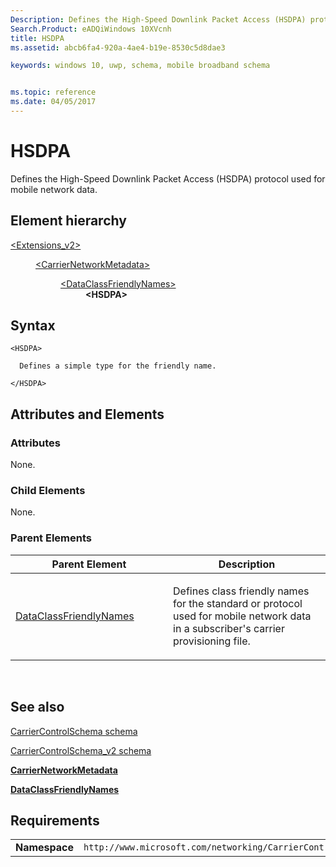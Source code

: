 ```yaml
---
Description: Defines the High-Speed Downlink Packet Access (HSDPA) protocol used for mobile network data.
Search.Product: eADQiWindows 10XVcnh
title: HSDPA
ms.assetid: abcb6fa4-920a-4ae4-b19e-8530c5d8dae3

keywords: windows 10, uwp, schema, mobile broadband schema


ms.topic: reference
ms.date: 04/05/2017
---
```


# HSDPA


Defines the High-Speed Downlink Packet Access (HSDPA) protocol used for mobile network data.

## Element hierarchy

<dl>
<dt><a href="element-extensions-v2.md">&lt;Extensions_v2&gt;</a></dt>
<dd>
<dl>
<dt><a href="element-carriernetworkmetadata.md">&lt;CarrierNetworkMetadata&gt;</a></dt>
<dd>
<dl>
<dt><a href="element-dataclassfriendlynames.md">&lt;DataClassFriendlyNames&gt;</a></dt>
<dd><b>&lt;HSDPA&gt;</b></dd>
</dl>
</dd>
</dl>
</dd>
</dl>

## Syntax

``` syntax
<HSDPA>

  Defines a simple type for the friendly name.

</HSDPA>
```

## Attributes and Elements


### Attributes

None.

### Child Elements

None.

### Parent Elements

<table>
<colgroup>
<col width="50%" />
<col width="50%" />
</colgroup>
<thead>
<tr class="header">
<th>Parent Element</th>
<th>Description</th>
</tr>
</thead>
<tbody>
<tr class="odd">
<td><a href="element-dataclassfriendlynames.md">DataClassFriendlyNames</a> </td>
<td><p>Defines class friendly names for the standard or protocol used for mobile network data in a subscriber's carrier provisioning file.</p></td>
</tr>
</tbody>
</table>

 

## See also


[CarrierControlSchema schema](https://msdn.microsoft.com/library/windows/apps/hh868312)

[CarrierControlSchema\_v2 schema](schema-root.md)

[**CarrierNetworkMetadata**](element-carriernetworkmetadata.md)

[**DataClassFriendlyNames**](element-dataclassfriendlynames.md)

## Requirements

|          |         |
|----------|--------------|
| **Namespace** | `http://www.microsoft.com/networking/CarrierControl/v2` |

 

 



